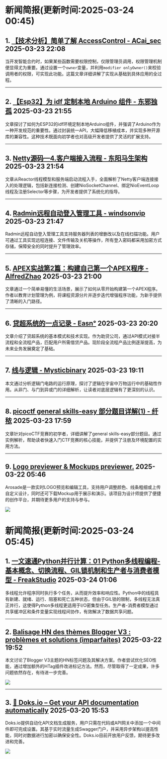 # 新闻简报(更新时间:2025-03-24 00:45)

## 1. [【技术分析】简单了解 AccessControl - ACai_sec](https://www.cnblogs.com/ACaiGarden/p/18788403)   2025-03-23 22:08

当开发智能合约时，如果某些函数需要权限控制，仅限管理员调用，权限管理机制便显得尤为重要。通过设置一个`owner`变量，并利用`modifier onlyOwner()`来校验调用者的权限，可实现此功能。这篇文章详细讲解了实现从基础到具体应用的全过程。

---

## 2. [【Esp32】为 idf 定制本地 Arduino 组件 - 东邪独孤](https://www.cnblogs.com/tcjiaan/p/18787782)   2025-03-23 21:55

文章探讨了如何为ESP32的idf环境定制本地Arduino组件，并强调了Arduino作为一种开发规范的重要性。通过封装统一API，大幅降低移植成本，并实现多种开源库的兼容性。这种技术既面向初学者也对高级开发者提供了灵活的扩展支持。

---

## 3. [Netty源码—4.客户端接入流程 - 东阳马生架构](https://www.cnblogs.com/mjunz/p/18788382)   2025-03-23 21:54

文章从Reactor线程模型和服务端启动流程入手，全面解析了Netty客户端连接接入的处理逻辑，包括新连接检测、创建NioSocketChannel、绑定NioEventLoop线程及注册Selector等步骤，为开发者提供了系统化的指导。

---

## 4. [Radmin远程自动登入管理工具 - windsonvip](https://www.cnblogs.com/windson/p/18788372)   2025-03-23 21:47

Radmin远程自动登入管理工具支持服务器列表的增删改以及在线扫描功能。用户可通过工具实现远程连接、文件传输及关机等操作，所有登入密码都采用加密方式存储，保障安全的同时提升了管理效率。

---

## 5. [APEX实战第2篇：构建自己第一个APEX程序 - AlfredZhao](https://www.cnblogs.com/jyzhao/p/18788312/apex-shi-zhan-di2pian-gou-jian-zi-ji-di-yi-geapex)   2025-03-23 21:00

文章通过一个简单易懂的生活场景，展示了如何从零开始构建第一个APEX程序。作者以教育计划管理为例，将课程资源分片并逐步迭代增强程序功能，为新手提供了清晰的入门路径。

---

## 6. [贷超系统的一点记录 - Easn°](https://www.cnblogs.com/easonchean/p/18788260)   2025-03-23 20:20

文章介绍了贷超系统的基本模式和技术实现。作为助贷公司，通过API模式对接半流程和全流程产品，匹配用户所需借贷产品。现阶段全流程产品比例逐渐提高，为未来业务发展奠定了基础。

---

## 7. [线与逻辑 - Mysticbinary](https://www.cnblogs.com/mysticbinary/p/18787840)   2025-03-23 19:11

本文通过分析逻辑门电路的运行原理，探讨了逻辑在宇宙中万物运行中的基础性作用。从非门、与门到异或门的详细解析，让读者对底层逻辑有了更深刻的认识。

---

## 8. [picoctf general skills-easy 部分题目详解(1) - 纤秾](https://www.cnblogs.com/xiannong/p/18759922)   2025-03-23 17:59

文章针对picoCTF竞赛的初学者，详细讲解了general skills-easy部分题目。通过实例解析，帮助读者快速入门CTF竞赛的核心技能，并提供了注册及环境配置的实用方法。

---

## 9. [Logo previewer & Mockups previewer.](https://app.daily.dev/posts/logo-previewer-mockups-previewer--dfjm3akkh)   2025-03-22 05:46

Arosade是一款实时LOGO预览和编辑工具，支持用户调整颜色、线条粗细或上传自定义设计，同时还可下载Mockup用于展示和演示。该项目为设计师提供了便捷的创作平台，并期待更多用户的支持与参与。

![](https://media.daily.dev/image/upload/s--wBYmeJhU--/f_auto/v1742593147/posts/4jDECEWAw)


# 新闻简报(更新时间:2025-03-24 05:45)

## 1. [一文速通Python并行计算：01 Python多线程编程-基本概念、切换流程、GIL锁机制和生产者与消费者模型 - FreakStudio](https://www.cnblogs.com/FreakEmbedded/p/18788608)   2025-03-24 01:06

多线程允许程序同时执行多个任务，从而提升效率和响应性。Python中的线程具有新建、就绪、运行、阻塞和死亡五种状态，但由于GIL锁的限制，多线程无法真正并行，这使得Python多线程更适用于I/O密集型任务。生产者-消费者模型通过共享缓冲区和条件变量实现线程间协作，有效解决了数据共享问题。

---

## 2. [Balisage HN des thèmes Blogger V3 : problèmes et solutions (imparfaites)](https://app.daily.dev/posts/balisage-hn-des-th-mes-blogger-v3-probl-mes-et-solutions-imparfaites--m51ren8jm)   2025-03-22 19:52

本文讨论了Blogger V3主题的HN标签问题及其解决方案。作者尝试优化SEO性能，通过增加额外的HTag插件改进标记方法。然而，尽管取得了一定成果，许多问题依然存在，有待进一步完善。

![](https://media.daily.dev/image/upload/s--jz2FlOdT--/f_auto/v1742644253/ugc/content_7ea331f8-5ba7-46fa-a4d0-4c3465ad503d)

---

## 3. [🚀 Doks.io – Get your API documentation automatically](https://app.daily.dev/posts/doks-io-get-your-api-documentation-automatically-9eo3jl2ie)   2025-03-20 15:53

Doks.io提供自动化API文档生成服务，用户只需在代码或API网关中添加一个中间件即可完成设置。其基于实时流量生成Swagger门户，并采用异步架构以提高性能，同时对数据进行加密以确保安全性。Doks.io目前开放用户反馈，期待更多改进和完善。

![](https://media.daily.dev/image/upload/s--_cy9kuWF--/f_auto/v1742407114/posts/PrE3W35Ci)